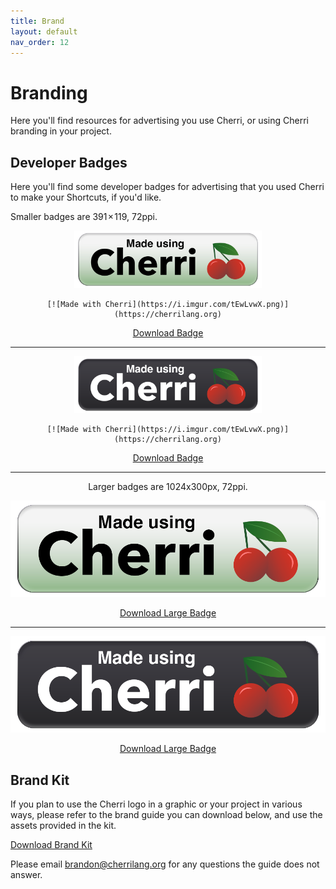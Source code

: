```yaml
---
title: Brand
layout: default
nav_order: 12
---
```


# Branding

Here you'll find resources for advertising you use Cherri, or using Cherri branding in your project.

## Developer Badges

Here you'll find some developer badges for advertising that you used Cherri to make your Shortcuts, if you'd like.

Smaller badges are 391 × 119, 72ppi.

<div style="text-align: center">

<img src="/assets/badge.png" width="300" alt="Standard Badge"/>
<br/>


``````
[![Made with Cherri](https://i.imgur.com/tEwLvwX.png)](https://cherrilang.org)
``````


<a href="/assets/badge_1x.png" download="Cherri Badge.png" class="btn btn-red" target="_blank">Download Badge</a>

<hr/>

<img src="/assets/badge_dark.png" width="300" alt="Dark Backgorund Badge"/>
<br/>


``````
[![Made with Cherri](https://i.imgur.com/tEwLvwX.png)](https://cherrilang.org)
``````


<a href="/assets/badge_dark_1x.png" download="Cherri Badge Dark.png" class="btn btn-red" target="_blank">Download Badge</a>

<hr/>

Larger badges are 1024x300px, 72ppi.

<img src="/assets/badge.png" width="1024" alt="Standard Badge"/><br/>

<a href="/assets/badge.png" download="Cherri Badge Large.png" class="btn btn-red" target="_blank">Download Large Badge</a>

<hr/>

<img src="/assets/badge_dark.png" width="1024" alt="Dark Backgorund Large Badge"/><br/>

<a href="/assets/badge_dark.png" download="Cherri Badge Large Dark.png" class="btn btn-red" target="_blank">Download Large Badge</a>

</div>

## Brand Kit

If you plan to use the Cherri logo in a graphic or your project in various ways, please refer to the brand guide you can download below, and use the assets provided in the kit.

<a href="/assets/cherri-brand-kit.zip" download="Cherri Brand Kit.zip" class="btn btn-red" target="_blank">Download Brand Kit</a>

Please email [brandon@cherrilang.org](mailto:brandon@cherrilang.org) for any questions the guide does not answer.
